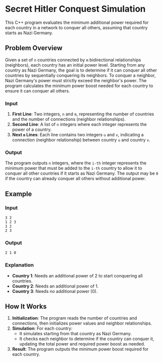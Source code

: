 # Secret Hitler Conquest Simulation

This C++ program evaluates the minimum additional power required for each country in a network to conquer all others, assuming that country starts as Nazi Germany.

## Problem Overview

Given a set of `n` countries connected by `m` bidirectional relationships (neighbors), each country has an initial power level. Starting from any country as Nazi Germany, the goal is to determine if it can conquer all other countries by sequentially conquering its neighbors. To conquer a neighbor, Nazi Germany's power must strictly exceed the neighbor's power. The program calculates the minimum power boost needed for each country to ensure it can conquer all others.

### Input

1. **First Line**: Two integers, `n` and `m`, representing the number of countries and the number of connections (neighbor relationships).
2. **Second Line**: A list of `n` integers where each integer represents the power of a country.
3. **Next `m` Lines**: Each line contains two integers `u` and `v`, indicating a connection (neighbor relationship) between country `u` and country `v`.

### Output

The program outputs `n` integers, where the `i-th` integer represents the minimum power that must be added to the `i-th` country to allow it to conquer all other countries if it starts as Nazi Germany. The output may be `0` if the country can already conquer all others without additional power.

## Example

### Input

```
3 2
1 2 3
1 2
2 3
```

### Output

```
2 1 0
```

### Explanation

- **Country 1**: Needs an additional power of 2 to start conquering all countries.
- **Country 2**: Needs an additional power of 1.
- **Country 3**: Needs no additional power (0).

## How It Works

1. **Initialization**: The program reads the number of countries and connections, then initializes power values and neighbor relationships.
2. **Simulation**: For each country:
   - It simulates starting from that country as Nazi Germany.
   - It checks each neighbor to determine if the country can conquer it, updating the total power and required power boost as needed.
3. **Result**: The program outputs the minimum power boost required for each country.
